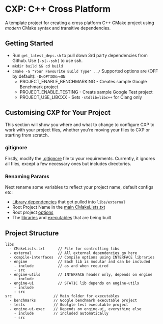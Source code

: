 # CXP: C++ Cross Platform

A template project for creating a cross platform C++ CMake project using _modern_ CMake syntax and transitive dependencies.

## Getting Started
- Run `get_latest_deps.sh` to pull down 3rd party dependencies from Github. Use `[-s|--ssh]` to use ssh.
- `mkdir build && cd build`
- `cmake -G "Your Favourite Build Type" ../` Supported options are (OFF by default): `-D<OPTION>=ON`
  - PROJECT_ENABLE_BENCHMARKING - Creates sample Google Benchmark project
  - PROJECT_ENABLE_TESTING - Creats sample Google Test project
  - PROJECT_USE_LIBCXX - Sets `-stdlib=libc++` for Clang only

## Customising CXP for Your Project
This section will show you where and what to change to configure CXP to work with your project files, whether you're moving your files to CXP or starting from scratch.

### gitignore
Firstly, modify the [.gitignore](/.gitignore) file to your requirements. Currently, it ignores all files, except a few necessary ones but includes directories.

### Renaming Params
Next rename some variables to reflect your project name, default configs etc:
- [Library dependencies](/get_latest_deps.sh#L64) that get pulled into `libs/external`
- Root Project Name in the [main CMakeLists.txt](/CMakeLists.txt#L3)
- Root project [options](/CMakeLists.txt#L12-L14)
- The [libraries](/libs/CMakeLists.txt) and [executables](src/CMakeLists.txt) that are being built

## Project Structure

```
libs
  - CMakeLists.txt      // File for controlling libs
  - external            // All external dependencies go here
  - compile-interfaces  // Compile options using INTERFACE libraries
  - engine              // Each lib is modular and can be included
    - include           // as and when required
    - src
  - engine-utils        // INTERFACE header only, depends on engine
    - include
  - engine-ui           // STATIC lib depends on engine-utils
    - include
    - src
src                   // Main folder for executables
  - benchmarks        // Google benchmark executable project
  - tests             // Goolgle test executable project
  - engine-ui-exec    // Depends on engine-ui, everything else
    - include         // included automatically
    - src
```

